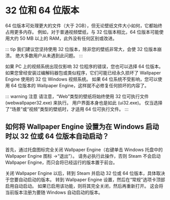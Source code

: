 # 32 位和 64 位版本

64 位版本可处理更大的文件（大于 2GB），但无论壁纸文件大小如何，它都始终占用更多内存。 例如，对于普通视频壁纸，与 32 位版本相比，64 位版本可能使用大约 50 MB 以上的 RAM，此外没有任何区别或改进。

::: tip
我们建议您坚持使用 32 位版本，除非您的壁纸非常大，会使 32 位版本崩溃。 绝大多数用户从未遇到此问题。
:::

如果 PC 上的视频系统出现仅影响 32 位程序的错误，您也可以选择 64 位版本。 如果您曾经安装过编解码器包或类似程序，它们可能已经永久损坏了 Wallpaper Engine 使用的 32 位 Windows 视频系统。 如果 64 位系统不受影响，您可以使用 64 位版本的 Wallpaper Engine，这样就不必修复任何损坏的内容了。

::: warning
注意
请注意，“Web”类型的壁纸将始终使用 32 位可执行文件 (webwallpaper32.exe) 来执行。 用户界面本身也是如此 (ui32.exe)。 仅当选择了“场景”或“视频”类型的壁纸时，才适用 64 位可执行文件。
:::

## 如何将 Wallpaper Engine 设置为在 Windows 启动时以 32 位或 64 位版本自动启动？

首先，通过托盘图标完全关闭 Wallpaper Engine（右键单击 Windows 托盘中的 Wallpaper Engine 图标 ->“退出”）。 请务必执行此操作，否则 Steam 不会启动 Wallpaper Engine，而只会将已经运行的版本置于前台。

关闭 Wallpaper Engine 以后，转到 Steam 并启动 32 位或 64 位版本，具体取决于您要自动启动的版本。 转到 Wallpaper Engine 设置，然后在“常规”选项卡顶部启用自动启动。 如果已启用该功能，则将其完全关闭，然后再重新打开。 这会将当前版本注册为要随 Windows 自动启动的版本。 